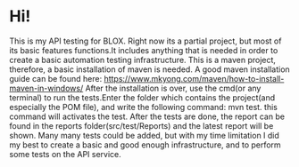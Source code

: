 # Hi!
This is my API testing for BLOX.
Right now its a partial project, but most of its basic features functions.It includes anything that is needed in order to create a basic automation testing infrastructure.
This is a maven project, therefore, a basic installation of maven is needed. A good maven installation guide can be found here: https://www.mkyong.com/maven/how-to-install-maven-in-windows/
After the installation is over, use the cmd(or any terminal) to run the tests.Enter the folder which contains the project(and especially the POM file), and write the following command:
mvn test. this command will activates the test. After the tests are done, the report can be found in the reports folder(src/test/Reports) and the latest report will be shown.
Many many tests could be added, but with my time limitation I did my best to create a basic and good enough infrastructure, and to perform some tests on the API service.
